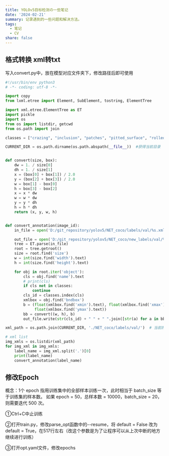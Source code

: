```yaml
---
title: YOLOv5目标检测の一些笔记
date: '2024-02-21'
summary: 记录遇到的一些问题和解决方法。
tags:
  - 笔记
  - CV
share: false
---
```

## 格式转换  xml转txt

写入convert.py中，放在模型对应文件夹下，修改路径后即可使用

```python
#!/usr/bin/env python3
# -*- coding: utf-8 -*-

import copy
from lxml.etree import Element, SubElement, tostring, ElementTree

import xml.etree.ElementTree as ET
import pickle
import os
from os import listdir, getcwd
from os.path import join

classes = ["crazing", "inclusion", "patches", "pitted_surface", "rolled-in_scale", "scratches"]  # 目标检测的类别

CURRENT_DIR = os.path.dirname(os.path.abspath(__file__))  #获得当前目录


def convert(size, box):
    dw = 1. / size[0]
    dh = 1. / size[1]
    x = (box[0] + box[1]) / 2.0
    y = (box[2] + box[3]) / 2.0
    w = box[1] - box[0]
    h = box[3] - box[2]
    x = x * dw
    w = w * dw
    y = y * dh
    h = h * dh
    return (x, y, w, h)


def convert_annotation(image_id):
    in_file = open('D:/git_repository/yolov5/NET_coco/labels/val/%s.xml' % (image_id), encoding='UTF-8')  # 当前的xml格式文件

    out_file = open('D:/git_repository/yolov5/NET_coco/new_labels/val/%s.txt' % (image_id), 'w')  # 生成txt格式文件
    tree = ET.parse(in_file)
    root = tree.getroot()
    size = root.find('size')
    w = int(size.find('width').text)
    h = int(size.find('height').text)

    for obj in root.iter('object'):
        cls = obj.find('name').text
        # print(cls)
        if cls not in classes:
            continue
        cls_id = classes.index(cls)
        xmlbox = obj.find('bndbox')
        b = (float(xmlbox.find('xmin').text), float(xmlbox.find('xmax').text), float(xmlbox.find('ymin').text),
             float(xmlbox.find('ymax').text))
        bb = convert((w, h), b)
        out_file.write(str(cls_id) + " " + " ".join([str(a) for a in bb]) + '\n')

xml_path = os.path.join(CURRENT_DIR, './NET_coco/labels/val/')  # 当前的xml格式文件所在目录

# xml list
img_xmls = os.listdir(xml_path)
for img_xml in img_xmls:
    label_name = img_xml.split('.')[0]
    print(label_name)
    convert_annotation(label_name)
```

## 修改Epoch

概念：1个 epoch 指用训练集中的全部样本训练一次，此时相当于 batch_size 等于训练集的样本数。
如果 epoch = 50，总样本数 = 10000，batch_size = 20，则需要迭代 500 次。

①Ctrl+C中止训练

②打开train.py，修改parse_opt函数中的--resume，将 default = False 改为 default = True，在517行左右（改这个参数是为了让程序可以从上次中断的地方继续进行训练）

③打开opt.yaml文件，修改epochs
